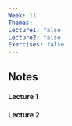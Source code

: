 ```yaml
---
Week: 11
Themes: 
Lecture1: false
Lecture2: false
Exercises: false
---
```


  

## Notes

  

#### Lecture 1

  

#### Lecture 2

